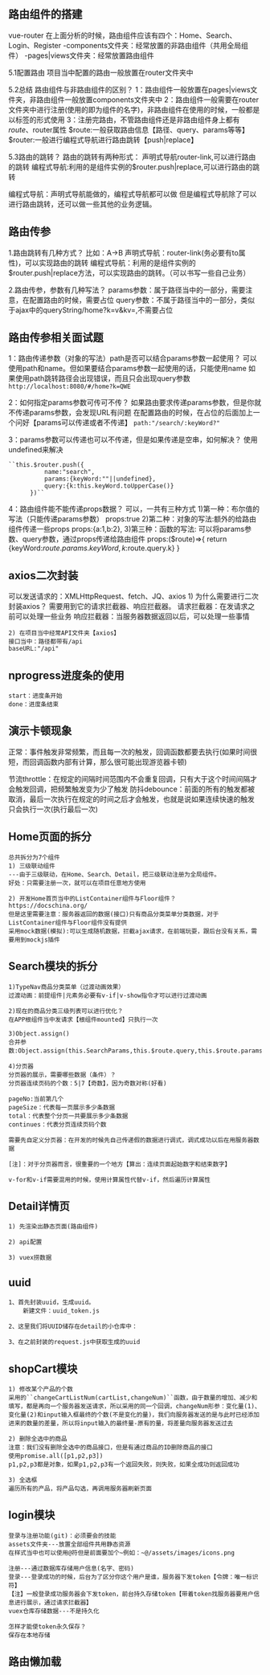 ## 路由组件的搭建
vue-router
在上面分析的时候，路由组件应该有四个：Home、Search、Login、Register
-components文件夹：经常放置的非路由组件（共用全局组件）
-pages|views文件夹：经常放置路由组件

5.1配置路由
项目当中配置的路由一般放置在router文件夹中

5.2总结
路由组件与非路由组件的区别？
1：路由组件一般放置在pages|views文件夹，非路由组件一般放置components文件夹中
2：路由组件一般需要在router文件夹中进行注册(使用的即为组件的名字)，非路由组件在使用的时候，一般都是以标签的形式使用
3：注册完路由，不管路由组件还是非路由组件身上都有$route、$router属性
$route:一般获取路由信息【路径、query、params等等】
$router:一般进行编程式导航进行路由跳转【push|replace】

5.3路由的跳转？
路由的跳转有两种形式：
声明式导航router-link,可以进行路由的跳转
编程式导航:利用的是组件实例的$router.push|replace,可以进行路由的跳转

编程式导航：声明式导航能做的，编程式导航都可以做
但是编程式导航除了可以进行路由跳转，还可以做一些其他的业务逻辑。

## 路由传参
1.路由跳转有几种方式？
比如：A->B
声明式导航：router-link(务必要有to属性)，可以实现路由的跳转
编程式导航：利用的是组件实例的$router.push|replace方法，可以实现路由的跳转。（可以书写一些自己业务）

2.路由传参，参数有几种写法？
params参数：属于路径当中的一部分，需要注意，在配置路由的时候，需要占位
query参数：不属于路径当中的一部分，类似于ajax中的queryString/home?k=v&kv=,不需要占位

## 路由传参相关面试题
1：路由传递参数（对象的写法）path是否可以结合params参数一起使用？
    可以使用path和name。但如果要结合params参数一起使用的话，只能使用name
    如果使用path跳转路径会出现错误，而且只会出现query参数
    ``http://localhost:8080/#/home?k=QWE``


2：如何指定params参数可传可不传？
    如果路由要求传递params参数，但是你就不传递params参数，会发现URL有问题
    在配置路由的时候，在占位的后面加上一个问好【params可以传递或者不传递】
    ``path:"/search/:keyWord?"``

3：params参数可以传递也可以不传递，但是如果传递是空串，如何解决？
    使用undefined来解决

    ``this.$router.push({
              name:"search",
              params:{keyWord:""||undefined},
              query:{k:this.keyWord.toUpperCase()}
          })``

4：路由组件能不能传递props数据？
    可以，一共有三种方式
    1)第一种：布尔值的写法（只能传递params参数）
            props:true
    2)第二种：对象的写法:额外的给路由组件传递一些props
            props:{a:1,b:2},
    3)第三种：函数的写法: 可以将params参数、query参数，通过props传递给路由组件
            props:($route)=>{
                return {keyWord:$route.params.keyWord,k:$route.query.k}
            }


## axios二次封装
可以发送请求的：XMLHttpRequest、fetch、JQ、axios
    1) 为什么需要进行二次封装axios？
需要用到它的请求拦截器、响应拦截器。
    请求拦截器：在发请求之前可以处理一些业务
    响应拦截器：当服务器数据返回以后，可以处理一些事情

    2) 在项目当中经常API文件夹【axios】
    接口当中：路径都带有/api
    baseURL:"/api"

## nprogress进度条的使用

    start：进度条开始
    done：进度条结束

## 演示卡顿现象
正常：事件触发非常频繁，而且每一次的触发，回调函数都要去执行(如果时间很短，而回调函数内部有计算，那么很可能出现游览器卡顿)

节流throttle：在规定的间隔时间范围内不会重复回调，只有大于这个时间间隔才会触发回调，把频繁触发变为少了触发
防抖debounce：前面的所有的触发都被取消，最后一次执行在规定的时间之后才会触发，也就是说如果连续快速的触发 只会执行一次(执行最后一次)

## Home页面的拆分
    总共拆分为7个组件
    1) 三级联动组件
    ---由于三级联动，在Home、Search、Detail，把三级联动注册为全局组件。
    好处：只需要注册一次，就可以在项目任意地方使用

    2) 开发Home首页当中的ListContainer组件与Floor组件？
    https://docschina.org/
    但是这里需要注意：服务器返回的数据(接口)只有商品分类菜单分类数据，对于ListContainer组件与Floor组件没有提供
    采用mock数据(模拟):可以生成随机数据，拦截ajax请求，在前端玩耍，跟后台没有关系，需要用到mockjs插件


## Search模块的拆分
    1)TypeNav商品分类菜单（过渡动画效果）
    过渡动画：前提组件|元素务必要有v-if|v-show指令才可以进行过渡动画

    2)现在的商品分类三级列表可以进行优化？
    在APP根组件当中发请求【根组件mounted】只执行一次

    3)Object.assign()
    合并参数:Object.assign(this.SearchParams,this.$route.query,this.$route.params);

    4)分页器
    分页器的展示，需要哪些数据（条件）？
    分页器连续页码的个数：5|7【奇数】，因为奇数对称(好看)

    pageNo:当前第几个
    pageSize：代表每一页展示多少条数据
    total：代表整个分页一共要展示多少条数据
    continues：代表分页连续页码个数
    
    需要先自定义分页器：在开发的时候先自己传递假的数据进行调式，调式成功以后在用服务器数据

    [注]：对于分页器而言，很重要的一个地方【算出：连续页面起始数字和结束数字】

    v-for和v-if需要混用的时候，使用计算属性代替v-if，然后遍历计算属性

## Detail详情页
    1) 先渲染出静态页面(路由组件)

    2) api配置

    3) vuex捞数据

##  uuid
    1、首先封装uuid，生成uuid。
        新建文件：uuid_token.js

    2、这里我们将UUID储存在detail的小仓库中：

    3、在之前封装的request.js中获取生成的uuid

## shopCart模块
    1) 修改某个产品的个数
    采用的``changeCartListNum(cartList,changeNum)``函数，由于数量的增加、减少和填写，都是再向一个服务器发送请求，所以采用的同一个回调，changeNum形参：变化量(1)、变化量(2)和input输入框最终的个数(不是变化的量)，我们向服务器发送的是与此时已经添加进来的数量的差量，所以将input输入的最终量-原有的量，将差量向服务器发送过去

    2) 删除全选中的商品
    注意：我们没有删除全选中的商品接口，但是有通过商品的ID删除商品的接口
    使用promise.all([p1,p2,p3])
    p1,p2,p3都是对象，如果p1,p2,p3有一个返回失败，则失败，如果全成功则返回成功

    3) 全选框
    遍历所有的产品，将产品勾选，再调用服务器刷新页面


##  login模块
    登录与注册功能(git)：必须要会的技能
    assets文件夹---放置全部组件共用静态资源
    在样式当中也可以使用@符但是前面要加个~例如：~@/assets/images/icons.png

    注册---通过数据库存储用户信息(名字、密码)
    登录---登录成功的时候，后台为了区分你这个用户是谁，服务器下发token【令牌：唯一标识符】
    【注】一般登录成功服务器会下发token，前台持久存储token【带着token找服务器要用户信息进行展示，通过请求拦截器】
    vuex仓库存储数据---不是持久化

    怎样才能使token永久保存？
    保存在本地存储
## 路由懒加载
